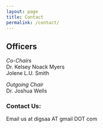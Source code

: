 ```yaml
---
layout: page
title: Contact
permalink: /contact/
---
```


## Officers
*Co-Chairs*  
Dr. Kelsey Noack Myers  
Jolene L.U. Smith    

*Outgoing Chair*  
Dr. Joshua Wells  

### Contact Us:

Email us at digsaa AT gmail DOT com
